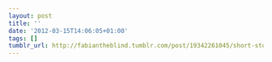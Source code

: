 ```yaml
---
layout: post
title: ''
date: '2012-03-15T14:06:05+01:00'
tags: []
tumblr_url: http://fabiantheblind.tumblr.com/post/19342261045/short-stories-fresh-guacamole-pes-by
---
```

